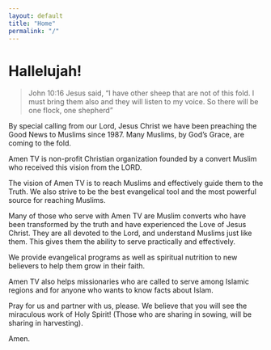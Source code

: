 ```yaml
---
layout: default
title: "Home"
permalink: "/"
---
```



# Hallelujah!

> John 10:16 Jesus said, “I have other sheep that are not of this fold. I must bring them also and they will listen to my voice. So there will be one flock, one shepherd”

By special calling from our Lord, Jesus Christ we have been preaching the Good News to Muslims since 1987. Many Muslims, by God’s Grace, are coming to the fold.

Amen TV is non-profit Christian organization founded by a convert Muslim who received this vision from the LORD.

The vision of Amen TV is to reach Muslims and effectively guide them to the Truth. We also strive to be the best evangelical tool and the most powerful source for reaching Muslims.

Many of those who serve with Amen TV are Muslim converts who have been transformed by the truth and have experienced the Love of Jesus Christ. They are all devoted to the Lord, and understand Muslims just like them. This gives them the ability to serve practically and effectively.

We provide evangelical programs as well as spiritual nutrition to new believers to help them grow in their faith.

Amen TV also helps missionaries who are called to serve among Islamic regions and for anyone who wants to know facts about Islam.

Pray for us and partner with us, please. We believe that you will see the miraculous work of Holy Spirit! (Those who are sharing in sowing, will be sharing in harvesting).

Amen.
